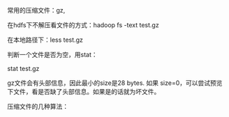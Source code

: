 

常用的压缩文件：gz, 

在hdfs下不解压看文件的方式：hadoop fs -text  test.gz

在本地路径下：less test.gz

判断一个文件是否为空，用stat：

stat test.gz 

gz文件会有头部信息，因此最小的size是28 bytes. 如果 size=0，可以尝试预览下文件，看是否缺了头部信息。如果是的话就为坏文件。

压缩文件的几种算法：

